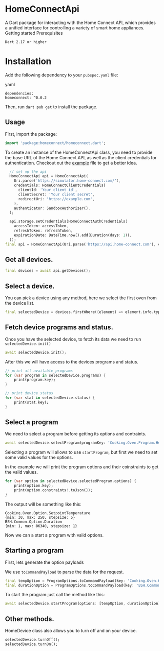 # HomeConnectApi

A Dart package for interacting with the Home Connect API, which provides a unified interface for controlling a variety of smart home appliances.
Getting started
Prerequisites

    Dart 2.17 or higher

# Installation

Add the following dependency to your `pubspec.yaml` file:

yaml

    dependencies:
    homeconnect: ^0.0.2

Then, run `dart pub get` to install the package.

## Usage

First, import the package:

```dart
import 'package:homeconnect/homeconnect.dart';
```

To create an instance of the HomeConnectApi class, you need to provide the base URL of the Home Connect API, as well as the client credentials for authentication. Checkout out the [example](./homeconnect/example/flutter_home_connect_sdk_example.dart) file to get a better idea.

```dart
  // set up the api
  HomeConnectApi api = HomeConnectApi(
    Uri.parse('https://simulator.home-connect.com/'),
    credentials: HomeConnectClientCredentials(
      clientId: 'Your client id',
      clientSecret: 'Your client secret',
      redirectUri: 'https://example.com',
    ),
    authenticator: SandboxAuthorizer(),
  );

  api.storage.setCredentials(HomeConnectAuthCredentials(
    accessToken: accessToken,
    refreshToken: refreshToken,
    expirationDate: DateTime.now().add(Duration(days: 1)),
  ));
final api = HomeConnectApi(Uri.parse('https://api.home-connect.com'), credentials: HomeConnectClientCredentials(clientId: '...', clientSecret: '...'));
```

## Get all devices.

```dart
final devices = await api.getDevices();
```

## Select a device.

You can pick a device using any method, here we select the first oven from the device list.

```dart
final selectedDevice = devices.firstWhere((element) => element.info.type == DeviceType.oven);
```

## Fetch device programs and status.

Once you have the selected device, to fetch its data we need to run `selectedDevice.init()`

```dart
await selectedDevice.init();
```

After this we will have access to the devices programs and status.

```dart
// print all available programs
for (var program in selectedDevice.programs) {
    print(program.key);
}

// print device status
for (var stat in selectedDevice.status) {
    print(stat.key);
}
```

## Select a program

We need to select a program before getting its options and contraints.

```dart
await selectedDevice.selectProgram(programKey: 'Cooking.Oven.Program.HeatingMode.TopBottomHeating');
```

Selecting a program will allows to use `startProgram`, but first we need to set some valid values for the options.

In the example we will print the program options and their coinstraints to get the valid values.

```dart
for (var option in selectedDevice.selectedProgram.options) {
    print(option.key);
    print(option.constraints!.toJson());
}
```

The output will be something like this:

    Cooking.Oven.Option.SetpointTemperature
    {min: 30, max: 250, stepsize: 5}
    BSH.Common.Option.Duration
    {min: 1, max: 86340, stepsize: 1}

Now we can a start a program with valid options.

## Starting a program

First, lets generate the option payloads

We use `toCommandPayload` to parse the data for the request.

```dart
final tempOption = ProgramOptions.toCommandPayload(key: 'Cooking.Oven.Option.SetpointTemperature', value: 200);
final durationOption = ProgramOptions.toCommandPayload(key: 'BSH.Common.Option.Duration', value: 500);
```

To start the program just call the method like this:

```dart
await selectedDevice.startProgram(options: [tempOption, durationOption]);
```

## Other methods.

HomeDevice class also allows you to turn off and on your device.

```dart
selectedDevice.turnOff();
selectedDevice.turnOn();
```
